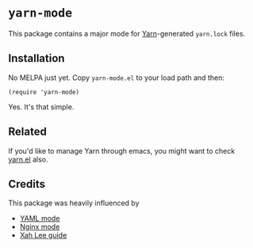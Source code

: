 # `yarn-mode`

This package contains a major mode
for [Yarn](https://yarnpkg.com/)-generated `yarn.lock` files.

## Installation

No MELPA just yet. Copy `yarn-mode.el` to your load path and then:

``` emacs-lisp
(require 'yarn-mode)
```
Yes. It's that simple.

## Related

If you'd like to manage Yarn through emacs, you might want to
check [yarn.el](https://github.com/jmfirth/yarn.el) also.

## Credits

This package was heavily influenced by

* [YAML mode](https://github.com/yoshiki/yaml-mode)
* [Nginx mode](https://github.com/ajc/nginx-mode)
* [Xah Lee guide](http://ergoemacs.org/emacs/elisp_syntax_coloring.html)
